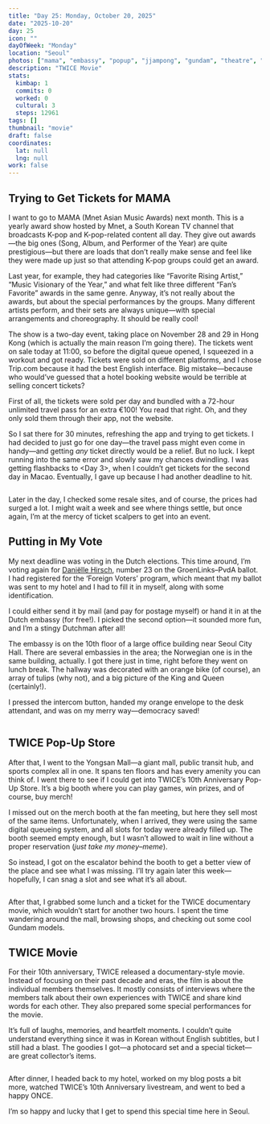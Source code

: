 ```yaml
---
title: "Day 25: Monday, October 20, 2025"
date: "2025-10-20"
day: 25
icon: ""
dayOfWeek: "Monday"
location: "Seoul"
photos: ["mama", "embassy", "popup", "jjampong", "gundam", "theatre", "movie"]
description: "TWICE Movie"
stats:
  kimbap: 1
  commits: 0
  worked: 0
  cultural: 3
  steps: 12961
tags: []
thumbnail: "movie"
draft: false
coordinates:
  lat: null
  lng: null
work: false
---
```

## Trying to Get Tickets for MAMA
I want to go to MAMA (Mnet Asian Music Awards) next month. This is a yearly award show hosted by Mnet, a South Korean TV channel that broadcasts K-pop and K-pop-related content all day. They give out awards—the big ones (Song, Album, and Performer of the Year) are quite prestigious—but there are loads that don’t really make sense and feel like they were made up just so that attending K-pop groups could get an award.  

Last year, for example, they had categories like “Favorite Rising Artist,” “Music Visionary of the Year,” and what felt like three different “Fan’s Favorite” awards in the same genre. Anyway, it’s not really about the awards, but about the special performances by the groups. Many different artists perform, and their sets are always unique—with special arrangements and choreography. It should be really cool!  

The show is a two-day event, taking place on November 28 and 29 in Hong Kong (which is actually the main reason I’m going there). The tickets went on sale today at 11:00, so before the digital queue opened, I squeezed in a workout and got ready. Tickets were sold on different platforms, and I chose Trip.com because it had the best English interface. Big mistake—because who would’ve guessed that a hotel booking website would be terrible at selling concert tickets?  

First of all, the tickets were sold per day and bundled with a 72-hour unlimited travel pass for an extra €100! You read that right. Oh, and they only sold them through their app, not the website.  

So I sat there for 30 minutes, refreshing the app and trying to get tickets. I had decided to just go for one day—the travel pass might even come in handy—and getting *any* ticket directly would be a relief. But no luck. I kept running into the same error and slowly saw my chances dwindling. I was getting flashbacks to <Day 3>, when I couldn’t get tickets for the second day in Macao. Eventually, I gave up because I had another deadline to hit.  

<Img mama desc="I know that, now let me get my tickets!">

Later in the day, I checked some resale sites, and of course, the prices had surged a lot. I might wait a week and see where things settle, but once again, I’m at the mercy of ticket scalpers to get into an event.  

## Putting in My Vote
My next deadline was voting in the Dutch elections. This time around, I’m voting again for [Daniëlle Hirsch](https://groenlinkspvda.nl/onze-mensen/kandidaten-tk25/danielle-hirsch-2/), number 23 on the GroenLinks–PvdA ballot. I had registered for the ‘Foreign Voters’ program, which meant that my ballot was sent to my hotel and I had to fill it in myself, along with some identification.  

I could either send it by mail (and pay for postage myself) or hand it in at the Dutch embassy (for free!). I picked the second option—it sounded more fun, and I’m a stingy Dutchman after all!  

The embassy is on the 10th floor of a large office building near Seoul City Hall. There are several embassies in the area; the Norwegian one is in the same building, actually. I got there just in time, right before they went on lunch break. The hallway was decorated with an orange bike (of course), an array of tulips (why not), and a big picture of the King and Queen (certainly!).  

I pressed the intercom button, handed my orange envelope to the desk attendant, and was on my merry way—democracy saved!  

<Img embassy desc="It smells like stroopwafels in here!">

## TWICE Pop-Up Store
After that, I went to the Yongsan Mall—a giant mall, public transit hub, and sports complex all in one. It spans ten floors and has every amenity you can think of. I went there to see if I could get into TWICE’s 10th Anniversary Pop-Up Store. It’s a big booth where you can play games, win prizes, and of course, buy merch!  

I missed out on the merch booth at the fan meeting, but here they sell most of the same items. Unfortunately, when I arrived, they were using the same digital queueing system, and all slots for today were already filled up. The booth seemed empty enough, but I wasn’t allowed to wait in line without a proper reservation (*just take my money–meme*).  

So instead, I got on the escalator behind the booth to get a better view of the place and see what I was missing. I’ll try again later this week—hopefully, I can snag a slot and see what it’s all about.  

<Img popup desc="Let's hope I get another chance later this week!">

After that, I grabbed some lunch and a ticket for the TWICE documentary movie, which wouldn’t start for another two hours. I spent the time wandering around the mall, browsing shops, and checking out some cool Gundam models.  

## TWICE Movie
For their 10th anniversary, TWICE released a documentary-style movie. Instead of focusing on their past decade and eras, the film is about the individual members themselves. It mostly consists of interviews where the members talk about their own experiences with TWICE and share kind words for each other. They also prepared some special performances for the movie.  

It’s full of laughs, memories, and heartfelt moments. I couldn’t quite understand everything since it was in Korean without English subtitles, but I still had a blast. The goodies I got—a photocard set and a special ticket—are great collector’s items.  

<Img movie desc="I’m glad I stayed until after the credits.">

After dinner, I headed back to my hotel, worked on my blog posts a bit more, watched TWICE’s 10th Anniversary livestream, and went to bed a happy ONCE.  

I’m so happy and lucky that I get to spend this special time here in Seoul.  